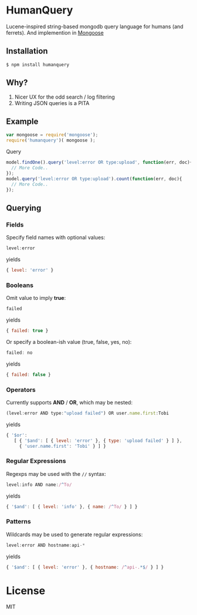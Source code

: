 # HumanQuery

  Lucene-inspired string-based mongodb query language for humans (and ferrets). And implemention in [Mongoose](http://mongoosejs.com/)

## Installation

```
$ npm install humanquery
```

## Why?

  1. Nicer UX for the odd search / log filtering
  2. Writing JSON queries is a PITA

## Example

```js
var mongoose = require('mongoose');
require('humanquery')( mongoose );
```
Query
```js
model.findOne().query('level:error OR type:upload', function(err, doc){
  // More Code..
});
model.query('level:error OR type:upload').count(function(err, doc){
  // More Code..
});
```

## Querying

### Fields

  Specify field names with optional values:

```js
level:error
```

yields

```js
{ level: 'error' }
```

### Booleans

  Omit value to imply __true__:

```js
failed
```

yields

```js
{ failed: true }
```

  Or specify a boolean-ish value (true, false, yes, no):

```js
failed: no
```

yields

```js
{ failed: false }
```

### Operators

  Currently supports __AND__ / __OR__, which may be nested:

```js
(level:error AND type:"upload failed") OR user.name.first:Tobi
```

yields

```js
{ '$or':
   [ { '$and': [ { level: 'error' }, { type: 'upload failed' } ] },
     { 'user.name.first': 'Tobi' } ] }
```

### Regular Expressions

  Regexps may be used with the `//` syntax:

```js
level:info AND name:/^To/
```

yields

```js
{ '$and': [ { level: 'info' }, { name: /^To/ } ] }
```

### Patterns

  Wildcards may be used to generate regular expressions:

```js
level:error AND hostname:api-*
```

yields

```js
{ '$and': [ { level: 'error' }, { hostname: /^api-.*$/ } ] }
```

# License

  MIT